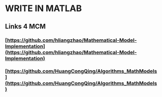 # WRITE IN MATLAB

## Links 4 MCM

### [https://github.com/hliangzhao/Mathematical-Model-Implementation](https://github.com/hliangzhao/Mathematical-Model-Implementation)

### [https://github.com/HuangCongQing/Algorithms_MathModels](https://github.com/HuangCongQing/Algorithms_MathModels)

